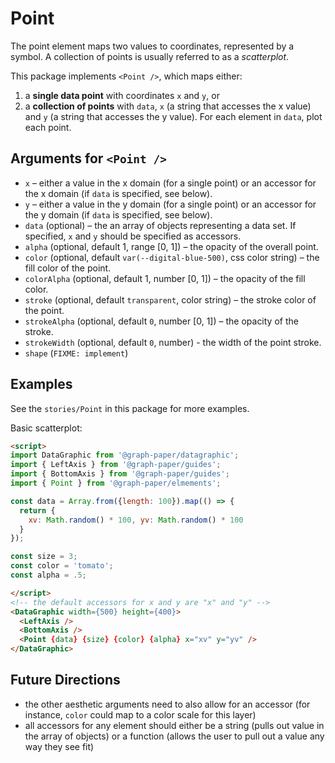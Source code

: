 # Point

The point element maps two values to coordinates, represented by a symbol. A collection of points is usually referred to as a _scatterplot_.

This package implements `<Point />`, which maps either:

1) a **single data point** with coordinates `x` and `y`, or
2) a **collection of points** with `data`, `x` (a string that accesses the x value) and `y` (a string that accesses the y value). For each element in `data`, plot each point.

## Arguments for `<Point />`

- `x` – either a value in the x domain (for a single point) or an accessor for the x domain (if `data` is specified, see below).
- `y` – either a value in the y domain (for a single point) or an accessor for the y domain (if `data` is specified, see below).
- `data` (optional) – the an array of objects representing a data set. If specified, `x` and `y` should be specified as accessors.
- `alpha` (optional, default 1, range [0, 1]) – the opacity of the overall point.
- `color` (optional, default `var(--digital-blue-500)`, css color string) – the fill color of the point.
- `colorAlpha` (optional, default 1, number [0, 1]) – the opacity of the fill color.
- `stroke` (optional, default `transparent`, color string) – the stroke color of the point.
- `strokeAlpha` (optional, default `0`, number [0, 1]) – the opacity of the stroke.
- `strokeWidth` (optional, default `0`, number) - the width of the point stroke.
- `shape` (`FIXME: implement`)

## Examples

See the `stories/Point` in this package for more examples.

Basic scatterplot:

```html
<script>
import DataGraphic from '@graph-paper/datagraphic';
import { LeftAxis } from '@graph-paper/guides';
import { BottomAxis } from '@graph-paper/guides';
import { Point } from '@graph-paper/elmements';

const data = Array.from({length: 100}).map(() => {
  return {
    xv: Math.random() * 100, yv: Math.random() * 100
  }
});

const size = 3;
const color = 'tomato';
const alpha = .5;

</script>
<!-- the default accessors for x and y are "x" and "y" -->
<DataGraphic width={500} height={400}>
  <LeftAxis />
  <BottomAxis />
  <Point {data} {size} {color} {alpha} x="xv" y="yv" />
</DataGraphic>

```



## Future Directions

- the other aesthetic arguments need to also allow for an accessor (for instance, `color` could map to a color scale for this layer)
- all accessors for any element should either be a string (pulls out value in the array of objects) or a function (allows the user to pull out a value any way they see fit)

